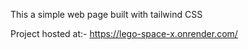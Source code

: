 This a simple web page built with tailwind CSS

Project hosted at:- https://lego-space-x.onrender.com/
